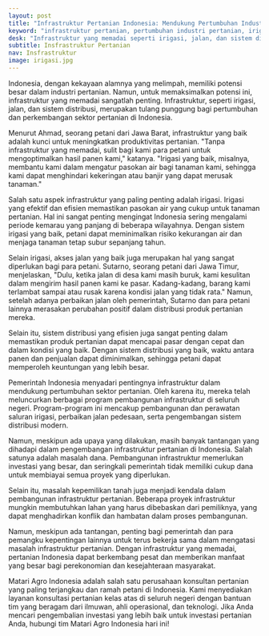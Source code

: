 ```yaml
---
layout: post
title: "Infrastruktur Pertanian Indonesia: Mendukung Pertumbuhan Industri Pertanian"
keyword: "infrastruktur pertanian, pertumbuhan industri pertanian, irigasi, jalan pedesaan, sistem distribusi"
desk: "Infrastruktur yang memadai seperti irigasi, jalan, dan sistem distribusi menjadi kunci penting untuk mendukung pertumbuhan industri pertanian di Indonesia"
subtitle: Insfrastruktur Pertanian
nav: Insfrastruktur
image: irigasi.jpg
---
```


Indonesia, dengan kekayaan alamnya yang melimpah, memiliki potensi besar dalam industri pertanian. Namun, untuk memaksimalkan potensi ini, infrastruktur yang memadai sangatlah penting. Infrastruktur, seperti irigasi, jalan, dan sistem distribusi, merupakan tulang punggung bagi pertumbuhan dan perkembangan sektor pertanian di Indonesia.

Menurut Ahmad, seorang petani dari Jawa Barat, infrastruktur yang baik adalah kunci untuk meningkatkan produktivitas pertanian. "Tanpa infrastruktur yang memadai, sulit bagi kami para petani untuk mengoptimalkan hasil panen kami," katanya. "Irigasi yang baik, misalnya, membantu kami dalam mengatur pasokan air bagi tanaman kami, sehingga kami dapat menghindari kekeringan atau banjir yang dapat merusak tanaman."

Salah satu aspek infrastruktur yang paling penting adalah irigasi. Irigasi yang efektif dan efisien memastikan pasokan air yang cukup untuk tanaman pertanian. Hal ini sangat penting mengingat Indonesia sering mengalami periode kemarau yang panjang di beberapa wilayahnya. Dengan sistem irigasi yang baik, petani dapat meminimalkan risiko kekurangan air dan menjaga tanaman tetap subur sepanjang tahun.

Selain irigasi, akses jalan yang baik juga merupakan hal yang sangat diperlukan bagi para petani. Sutarno, seorang petani dari Jawa Timur, menjelaskan, "Dulu, ketika jalan di desa kami masih buruk, kami kesulitan dalam mengirim hasil panen kami ke pasar. Kadang-kadang, barang kami terlambat sampai atau rusak karena kondisi jalan yang tidak rata." Namun, setelah adanya perbaikan jalan oleh pemerintah, Sutarno dan para petani lainnya merasakan perubahan positif dalam distribusi produk pertanian mereka.

Selain itu, sistem distribusi yang efisien juga sangat penting dalam memastikan produk pertanian dapat mencapai pasar dengan cepat dan dalam kondisi yang baik. Dengan sistem distribusi yang baik, waktu antara panen dan penjualan dapat diminimalkan, sehingga petani dapat memperoleh keuntungan yang lebih besar.

Pemerintah Indonesia menyadari pentingnya infrastruktur dalam mendukung pertumbuhan sektor pertanian. Oleh karena itu, mereka telah meluncurkan berbagai program pembangunan infrastruktur di seluruh negeri. Program-program ini mencakup pembangunan dan perawatan saluran irigasi, perbaikan jalan pedesaan, serta pengembangan sistem distribusi modern.

Namun, meskipun ada upaya yang dilakukan, masih banyak tantangan yang dihadapi dalam pengembangan infrastruktur pertanian di Indonesia. Salah satunya adalah masalah dana. Pembangunan infrastruktur memerlukan investasi yang besar, dan seringkali pemerintah tidak memiliki cukup dana untuk membiayai semua proyek yang diperlukan.

Selain itu, masalah kepemilikan tanah juga menjadi kendala dalam pembangunan infrastruktur pertanian. Beberapa proyek infrastruktur mungkin membutuhkan lahan yang harus dibebaskan dari pemiliknya, yang dapat menghadirkan konflik dan hambatan dalam proses pembangunan.

Namun, meskipun ada tantangan, penting bagi pemerintah dan para pemangku kepentingan lainnya untuk terus bekerja sama dalam mengatasi masalah infrastruktur pertanian. Dengan infrastruktur yang memadai, pertanian Indonesia dapat berkembang pesat dan memberikan manfaat yang besar bagi perekonomian dan kesejahteraan masyarakat.

Matari Agro Indonesia adalah salah satu perusahaan konsultan pertanian yang paling terjangkau dan ramah petani di Indonesia. Kami menyediakan layanan konsultasi pertanian kelas atas di seluruh negeri dengan bantuan tim yang beragam dari ilmuwan, ahli operasional, dan teknologi. Jika Anda mencari pengembalian investasi yang lebih baik untuk investasi pertanian Anda, hubungi tim Matari Agro Indonesia hari ini!
